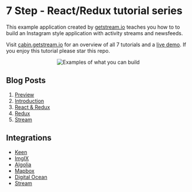 # 7 Step - React/Redux tutorial series

This example application created by [getstream.io](https://getstream.io/?ref=github_stream_react_example) teaches you how to to build an Instagram style application with activity streams and newsfeeds. 

Visit [cabin.getstream.io](http://cabin.getstream.io/) for an overview of all 7 tutorials and a [live demo](http://cabin.getstream.io/demo). If you enjoy this tutorial please star this repo.

<p align="center">
  <img src="https://stream-cabin.s3.amazonaws.com/defaults/Cabin_Github@2x.png" alt="Examples of what you can build" title="What you can build"/>
</p>

## Blog Posts

1. [Preview](http://blog.getstream.io/react-redux-example-app-tutorials-preview/)
2. [Introduction](http://blog.getstream.io/cabin-react-redux-example-app-introduction/)
3. [React & Redux](http://blog.getstream.io/cabin-react-redux-example-app-react/)
4. [Redux](http://blog.getstream.io/cabin-react-redux-example-app-redux/)
5. [Stream](http://blog.getstream.io/cabin-react-redux-example-app-stream/)

## Integrations

* [Keen](https://keen.io/)
* [ImgIX](http://imgix.com/)
* [Algolia](https://www.algolia.com/)
* [Mapbox](https://www.mapbox.com/)
* [Digital Ocean](https://www.digitalocean.com/)
* [Stream](https://getstream.io)
